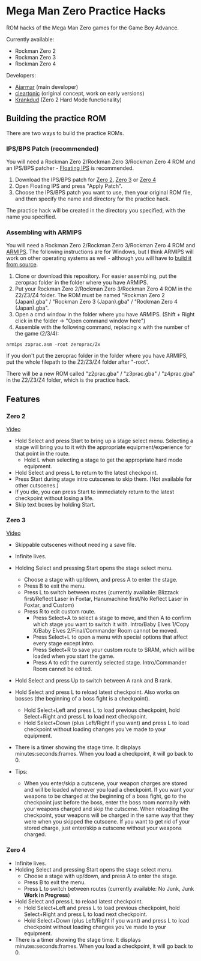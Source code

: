 # Mega Man Zero Practice Hacks

ROM hacks of the Mega Man Zero games for the Game Boy Advance.

Currently available: 
* Rockman Zero 2
* Rockman Zero 3
* Rockman Zero 4

Developers:

* [Ajarmar](http://twitter.com/Ajarmar_) (main developer)
* [cleartonic](http://twitter.com/cleartonic) (original concept, work on early versions)
* [Krankdud](http://twitter.com/Krankdud) (Zero 2 Hard Mode functionality)

## Building the practice ROM

There are two ways to build the practice ROMs.

### IPS/BPS Patch (recommended)

You will need a Rockman Zero 2/Rockman Zero 3/Rockman Zero 4 ROM and an IPS/BPS patcher - [Floating IPS](https://www.romhacking.net/utilities/1040/) is recommended.


1. Download the IPS/BPS patch for [Zero 2](https://github.com/Ajarmar/zeroprac/raw/master/Z2/ips/z2prac_v2_1.ips), [Zero 3](https://github.com/Ajarmar/zeroprac/raw/master/Z3/ips/z3prac_v2.ips) or [Zero 4](https://github.com/Ajarmar/zeroprac/raw/master/Z4/bps/z4prac_v1_1.bps)
2. Open Floating IPS and press "Apply Patch".
3. Choose the IPS/BPS patch you want to use, then your original ROM file, and then specify the name and directory for the practice hack.

The practice hack will be created in the directory you specified, with the name you specified.

### Assembling with ARMIPS

You will need a Rockman Zero 2/Rockman Zero 3/Rockman Zero 4 ROM and [ARMIPS](https://github.com/Kingcom/armips/releases/tag/v0.10.0). The following instructions are for Windows, but I think ARMIPS will work on other operating systems as well - although you will have to [build it from source](https://github.com/Kingcom/armips#22-building-from-source).

1. Clone or download this repository. For easier assembling, put the zeroprac folder in the folder where you have ARMIPS.
2. Put your Rockman Zero 2/Rockman Zero 3/Rockman Zero 4 ROM in the Z2/Z3/Z4 folder. The ROM must be named "Rockman Zero 2 (Japan).gba" / "Rockman Zero 3 (Japan).gba" / "Rockman Zero 4 (Japan).gba".
3. Open a cmd window in the folder where you have ARMIPS. (Shift + Right click in the folder -> "Open command window here")
4. Assemble with the following command, replacing x with the number of the game (2/3/4):

```
armips zxprac.asm -root zeroprac/Zx
```

If you don't put the zeroprac folder in the folder where you have ARMIPS, put the whole filepath to the Z2/Z3/Z4 folder after "-root".

There will be a new ROM called "z2prac.gba" / "z3prac.gba" / "z4prac.gba" in the Z2/Z3/Z4 folder, which is the practice hack.

## Features

### Zero 2

[Video](https://www.youtube.com/watch?v=oFmz7C9agcM)

- Hold Select and press Start to bring up a stage select menu. Selecting a stage will bring you to it with the appropriate equipment/experience for that point in the route.
    - Hold L when selecting a stage to get the appropriate hard mode equipment.
- Hold Select and press L to return to the latest checkpoint.
- Press Start during stage intro cutscenes to skip them. (Not available for other cutscenes.)
- If you die, you can press Start to immediately return to the latest checkpoint without losing a life.
- Skip text boxes by holding Start.

### Zero 3

[Video](https://www.youtube.com/watch?v=hQKZBsgO-4k)

- Skippable cutscenes without needing a save file.
- Infinite lives.
- Holding Select and pressing Start opens the stage select menu.
    - Choose a stage with up/down, and press A to enter the stage.
    - Press B to exit the menu.
    - Press L to switch between routes (currently available: Blizzack first/Reflect Laser in Foxtar, Hanumachine first/No Reflect Laser in Foxtar, and Custom)
    - Press R to edit custom route.
        - Press Select+A to select a stage to move, and then A to confirm which stage you want to switch it with. Intro/Baby Elves 1/Copy X/Baby Elves 2/Final/Commander Room cannot be moved.
        - Press Select+L to open a menu with special options that affect every stage except intro.
        - Press Select+R to save your custom route to SRAM, which will be loaded when you start the game.
        - Press A to edit the currently selected stage. Intro/Commander Room cannot be edited.
- Hold Select and press Up to switch between A rank and B rank.
- Hold Select and press L to reload latest checkpoint. Also works on bosses (the beginning of a boss fight is a checkpoint).
    - Hold Select+Left and press L to load previous checkpoint, hold Select+Right and press L to load next checkpoint.
    - Hold Select+Down (plus Left/Right if you want) and press L to load checkpoint without loading changes you've made to your equipment.
- There is a timer showing the stage time. It displays minutes:seconds:frames. When you load a checkpoint, it will go back to 0.

- Tips:
    - When you enter/skip a cutscene, your weapon charges are stored and will be loaded whenever you load a checkpoint. If you want your weapons to be charged at the beginning of a boss fight, go to the checkpoint just before the boss, enter the boss room normally with your weapons charged and skip the cutscene. When reloading the checkpoint, your weapons will be charged in the same way that they were when you skipped the cutscene. If you want to get rid of your stored charge, just enter/skip a cutscene without your weapons charged.
    
### Zero 4

- Infinite lives.
- Holding Select and pressing Start opens the stage select menu.
    - Choose a stage with up/down, and press A to enter the stage.
    - Press B to exit the menu.
    - Press L to switch between routes (currently available: No Junk, Junk **Work in Progress**)
- Hold Select and press L to reload latest checkpoint.
    - Hold Select+Left and press L to load previous checkpoint, hold Select+Right and press L to load next checkpoint.
    - Hold Select+Down (plus Left/Right if you want) and press L to load checkpoint without loading changes you've made to your equipment.
- There is a timer showing the stage time. It displays minutes:seconds:frames. When you load a checkpoint, it will go back to 0.
